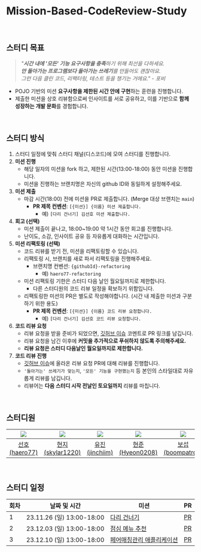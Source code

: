 # Mission-Based-CodeReview-Study

<br>

## 스터디 목표

> _"**시간 내에 '모든' 기능 요구사항을 충족**하기 위해 최선을 다하세요._ <br>
> _**안 돌아가는 프로그램보다 돌아가는 쓰레기**를 만들어도 괜찮아요._ <br>
> _그런 다음 클린 코드, 리팩터링, 테스트 등을 챙기는 거에요."_  - _포비_

- POJO 기반의 미션 **요구사항을 제한된 시간 안에 구현**하는 훈련을 진행합니다.
- 제출한 미션을 상호 리뷰함으로써 인사이트를 서로 공유하고, 이를 기반으로 **함께 성장하는 개발 문화**를 경험합니다.

<br>

## 스터디 방식

1. 스터디 일정에 맞춰 스터디 채널(디스코드)에 모여 스터디를 진행합니다.
2. **미션 진행**
    - 해당 일자의 미션을 fork 하고, 제한된 시간(13:00-18:00) 동안 미션을 진행합니다.
    - 미션을 진행하는 브랜치명은 자신의 github ID와 동일하게 설정해주세요.
3. **미션 제출**
    - 마감 시간(18:00) 전에 미션을 PR로 제출합니다. (Merge 대상 브랜치는 `main`)
        - **PR 제목 컨벤션**: `[{미션}] {이름} 미션 제출합니다.`
            - 예) `[다리 건너기] 김선호 미션 제출합니다.`
4. **회고 (선택)**
   - 미션 제출이 끝나고, 18:00~19:00 약 1시간 동안 회고를 진행합니다.
   - 난이도, 소감, 인사이트 공유 등 자유롭게 대화하는 시간입니다.
5. **미션 리팩토링 (선택)**
    - 코드 리뷰를 받기 전, 미션을 리팩토링할 수 있습니다.
    - 리팩토링 시, 브랜치를 새로 파서 리팩토링을 진행해주세요.
        - 브랜치명 컨벤션: `{githubId}-refactoring`
            - 예) `haero77-refactoring`
    - 미션 리팩토링 기한은 스터디 다음 날인 월요일까지로 제한합니다.
        - 다른 스터디원의 코드 리뷰 일정을 확보하기 위함입니다.
    - 리팩토링한 미션의 PR은 별도로 작성해야합니다. (시간 내 제출한 미션과 구분하기 위한 용도)
        - **PR 제목 컨벤션**: `[{미션}] {이름} 코드 리뷰 요청합니다.`
            - 예) `[다리 건너기] 김선호 코드 리뷰 요청합니다.`
6. **코드 리뷰 요청**
    - 리뷰 요청을 받을 준비가 되었으면, [깃허브 이슈](https://github.com/Study-Steady/Mission-Based-CodeReview-Study/issues) 코멘트로 PR 링크를
      남깁니다.
    - 리뷰 요청을 남긴 이후에 **커밋을 추가적으로 푸쉬하지 않도록 주의해주세요.**
    - **리뷰 요청은 스터디 다음날인 월요일까지로 제한합니다.**
7. **코드 리뷰 진행**
    - [깃허브 이슈](https://github.com/Study-Steady/Mission-Based-CodeReview-Study/issues)에 올라온 리뷰 요청 PR에 대해 리뷰를 진행합니다.
    - `'돌아가는' 쓰레기가 맞는지`, `'모든' 기능을 구현했는지` 등 본인의 스타일대로 자유롭게 리뷰를 남깁니다.
    - 리뷰어는 **다음 스터디 시작 전날인 토요일까지** 리뷰를 마칩니다.

<br>

## 스터디원

|  ![](https://github.com/haero77.png?size=80)  |   ![](https://github.com/skylar1220.png?size=80)    |  ![](https://github.com/jinchiim.png?size=80)   |   ![](https://github.com/Hyeon0208.png?size=80)   |   ![](https://github.com/boompatron.png?size=80)    |     ![](https://github.com/soochangoforit.png?size=80)      |
|:---------------------------------------------:|:---------------------------------------------------:|:-----------------------------------------------:|:-------------------------------------------------:|:---------------------------------------------------:|:-----------------------------------------------------------:|
| [선호<br>(haero77)](https://github.com/haero77) | [현지<br>(skylar1220)](https://github.com/skylar1220) | [유진<br>(jinchiim)](https://github.com/jinchiim) | [현준<br>(Hyeon0208)](https://github.com/Hyeon0208) | [보섭<br>(boompatron)](https://github.com/boompatron) | [수찬<br>(soochangoforit)](https://github.com/soochangoforit) |

<br>

## 스터디 일정

| 회차 | 날짜 및 시간                  | 미션                                                                           | PR                                                                      |
|----|--------------------------|------------------------------------------------------------------------------|-------------------------------------------------------------------------|
| 1  | 23.11.26 (일) 13:00-18:00 | [다리 건너기](https://github.com/Study-Steady/java-bridge)                        | [PR](https://github.com/Study-Steady/java-bridge/pulls)                 |
| 2  | 23.12.03 (일) 13:00-18:00 | [점심 메뉴 추천](https://github.com/Study-Steady/java-menu)                        | [PR](https://github.com/Study-Steady/java-menu/pulls)                   |
| 3  | 23.12.10 (일) 13:00-18:00 | [페어매칭관리 애플리케이션](https://github.com/Study-Steady/java-pairmatching-precourse) | [PR](https://github.com/Study-Steady/java-pairmatching-precourse/pulls) | 

